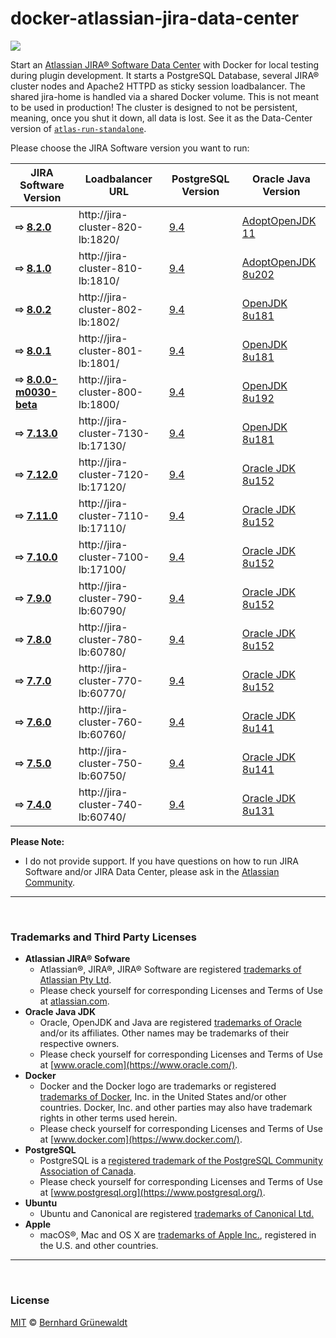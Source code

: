 # docker-atlassian-jira-data-center

[![](https://codeclou.github.io/docker-atlassian-jira-data-center/img/github-product-logo-docker-atlassian-jira.png)](https://github.com/codeclou/docker-atlassian-jira-data-center)


Start an [Atlassian JIRA® Software Data Center](https://de.atlassian.com/enterprise/data-center) with Docker for local testing during plugin development.
It starts a PostgreSQL Database, several JIRA® cluster nodes and Apache2 HTTPD as sticky session loadbalancer. The shared jira-home is handled via a shared Docker volume. This is not meant to be used in production! The cluster is designed to not be persistent, meaning, once you shut it down, all data is lost. See it as the Data-Center version of [`atlas-run-standalone`](https://developer.atlassian.com/docs/developer-tools/working-with-the-sdk/command-reference/atlas-run-standalone).

Please choose the JIRA Software version you want to run:

<!-- | **⇨ [8.3.0-m0003](https://github.com/codeclou/docker-atlassian-jira-data-center/blob/master/8.3.0-m0003)** | http://jira-cluster-820-lb:1830/ | [9.4](https://hub.docker.com/_/postgres/) | [AdoptOpenJDK 11](https://github.com/codeclou/docker-atlassian-base-images/blob/jira-software-8.3.0-m0003/Dockerfile) | -->

|JIRA Software Version | Loadbalancer URL | PostgreSQL Version | Oracle Java Version |
|-------------------|--------------------|-----------------|-----------------------|
| **⇨ [8.2.0](https://github.com/codeclou/docker-atlassian-jira-data-center/blob/master/8.2.0)** | http://jira-cluster-820-lb:1820/ | [9.4](https://hub.docker.com/_/postgres/) | [AdoptOpenJDK 11](https://github.com/codeclou/docker-atlassian-base-images/blob/jira-software-8.2.0/Dockerfile) |
| **⇨ [8.1.0](https://github.com/codeclou/docker-atlassian-jira-data-center/blob/master/8.1.0)** | http://jira-cluster-810-lb:1810/ | [9.4](https://hub.docker.com/_/postgres/) | [AdoptOpenJDK 8u202](https://github.com/codeclou/docker-atlassian-base-images/blob/jira-software-8.1.0/Dockerfile) |
| **⇨ [8.0.2](https://github.com/codeclou/docker-atlassian-jira-data-center/blob/master/8.0.2)** | http://jira-cluster-802-lb:1802/ | [9.4](https://hub.docker.com/_/postgres/) | [OpenJDK 8u181](https://github.com/codeclou/docker-atlassian-base-images/blob/jira-software-8.0.2/Dockerfile) |
| **⇨ [8.0.1](https://github.com/codeclou/docker-atlassian-jira-data-center/blob/master/8.0.1)** | http://jira-cluster-801-lb:1801/ | [9.4](https://hub.docker.com/_/postgres/) | [OpenJDK 8u181](https://github.com/codeclou/docker-atlassian-base-images/blob/jira-software-8.0.1/Dockerfile) |
| **⇨ [8.0.0-m0030-beta](https://github.com/codeclou/docker-atlassian-jira-data-center/blob/master/8.0.0-m0030-beta)** | http://jira-cluster-800-lb:1800/ | [9.4](https://hub.docker.com/_/postgres/) | [OpenJDK 8u192](https://github.com/codeclou/docker-atlassian-base-images/blob/jira-software-8.0.0-m0030-beta/Dockerfile) |
| **⇨ [7.13.0](https://github.com/codeclou/docker-atlassian-jira-data-center/blob/master/7.13.0)** | http://jira-cluster-7130-lb:17130/ | [9.4](https://hub.docker.com/_/postgres/) | [OpenJDK 8u181](https://github.com/codeclou/docker-atlassian-base-images/blob/jira-software-7.13.0/Dockerfile) |
| **⇨ [7.12.0](https://github.com/codeclou/docker-atlassian-jira-data-center/blob/master/7.12.0)** | http://jira-cluster-7120-lb:17120/ | [9.4](https://hub.docker.com/_/postgres/) | [Oracle JDK 8u152](https://github.com/codeclou/docker-atlassian-base-images/blob/jira-software-7.12.0/Dockerfile) |
| **⇨ [7.11.0](https://github.com/codeclou/docker-atlassian-jira-data-center/blob/master/7.11.0)** | http://jira-cluster-7110-lb:17110/ | [9.4](https://hub.docker.com/_/postgres/) | [Oracle JDK 8u152](https://github.com/codeclou/docker-atlassian-base-images/blob/jira-software-7.11.0/Dockerfile) |
| **⇨ [7.10.0](https://github.com/codeclou/docker-atlassian-jira-data-center/blob/master/7.10.0)** | http://jira-cluster-7100-lb:17100/ | [9.4](https://hub.docker.com/_/postgres/) | [Oracle JDK 8u152](https://github.com/codeclou/docker-atlassian-base-images/blob/jira-software-7.10.0/Dockerfile) |
| **⇨ [7.9.0](https://github.com/codeclou/docker-atlassian-jira-data-center/blob/master/7.9.0)** | http://jira-cluster-790-lb:60790/ | [9.4](https://hub.docker.com/_/postgres/) | [Oracle JDK 8u152](https://github.com/codeclou/docker-atlassian-base-images/blob/jira-software-7.9.0/Dockerfile) |
| **⇨ [7.8.0](https://github.com/codeclou/docker-atlassian-jira-data-center/blob/master/7.8.0)** | http://jira-cluster-780-lb:60780/ | [9.4](https://hub.docker.com/_/postgres/) | [Oracle JDK 8u152](https://github.com/codeclou/docker-atlassian-base-images/blob/jira-software-7.8.0/Dockerfile) |
| **⇨ [7.7.0](https://github.com/codeclou/docker-atlassian-jira-data-center/blob/master/7.7.0)** | http://jira-cluster-770-lb:60770/ | [9.4](https://hub.docker.com/_/postgres/) | [Oracle JDK 8u152](https://github.com/codeclou/docker-atlassian-base-images/blob/jira-software-7.7.0/Dockerfile) |
| **⇨ [7.6.0](https://github.com/codeclou/docker-atlassian-jira-data-center/blob/master/7.6.0)** | http://jira-cluster-760-lb:60760/ | [9.4](https://hub.docker.com/_/postgres/) | [Oracle JDK 8u141](https://github.com/codeclou/docker-atlassian-base-images/blob/jira-software-7.6.0/Dockerfile) |
| **⇨ [7.5.0](https://github.com/codeclou/docker-atlassian-jira-data-center/blob/master/7.5.0)** | http://jira-cluster-750-lb:60750/ | [9.4](https://hub.docker.com/_/postgres/) | [Oracle JDK 8u141](https://github.com/codeclou/docker-atlassian-base-images/blob/jira-software-7.5.0/Dockerfile) |
| **⇨ [7.4.0](https://github.com/codeclou/docker-atlassian-jira-data-center/blob/master/7.4.0)** | http://jira-cluster-740-lb:60740/ | [9.4](https://hub.docker.com/_/postgres/) | [Oracle JDK 8u131](https://github.com/codeclou/docker-atlassian-base-images/blob/jira-software-7.4.0/Dockerfile) |

**Please Note:**
 * I do not provide support. If you have questions on how to run JIRA Software and/or JIRA Data Center, please ask in the
[Atlassian Community](https://community.atlassian.com/).

-----

&nbsp;

### Trademarks and Third Party Licenses

 * **Atlassian JIRA® Sofware**
   * Atlassian®, JIRA®, JIRA® Software are registered [trademarks of Atlassian Pty Ltd](https://de.atlassian.com/legal/trademark).
   * Please check yourself for corresponding Licenses and Terms of Use at [atlassian.com](https://atlassian.com).
 * **Oracle Java JDK**
   * Oracle, OpenJDK and Java are registered [trademarks of Oracle](https://www.oracle.com/legal/trademarks.html) and/or its affiliates. Other names may be trademarks of their respective owners.
   * Please check yourself for corresponding Licenses and Terms of Use at [www.oracle.com](https://www.oracle.com/).
 * **Docker**
   * Docker and the Docker logo are trademarks or registered [trademarks of Docker](https://www.docker.com/trademark-guidelines), Inc. in the United States and/or other countries. Docker, Inc. and other parties may also have trademark rights in other terms used herein.
   * Please check yourself for corresponding Licenses and Terms of Use at [www.docker.com](https://www.docker.com/).
 * **PostgreSQL**
   * PostgreSQL is a [registered trademark of the PostgreSQL Community Association of Canada](https://wiki.postgresql.org/wiki/Trademark_Policy).
   * Please check yourself for corresponding Licenses and Terms of Use at [www.postgresql.org](https://www.postgresql.org/).
 * **Ubuntu**
   * Ubuntu and Canonical are registered [trademarks of Canonical Ltd.](https://www.ubuntu.com/legal/short-terms)
 * **Apple**
   * macOS®, Mac and OS X are [trademarks of Apple Inc.](http://www.apple.com/legal/intellectual-property/trademark/appletmlist.html), registered in the U.S. and other countries.

-----

&nbsp;

### License

[MIT](https://github.com/codeclou/docker-atlassian-jira-data-center/blob/master/LICENSE) © [Bernhard Grünewaldt](https://github.com/clouless)
